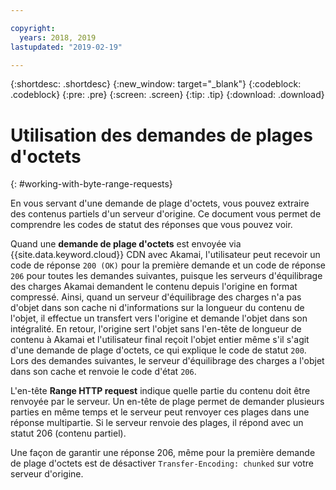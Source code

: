 ```yaml
---

copyright:
  years: 2018, 2019
lastupdated: "2019-02-19"

---
```


{:shortdesc: .shortdesc}
{:new_window: target="_blank"}
{:codeblock: .codeblock}
{:pre: .pre}
{:screen: .screen}
{:tip: .tip}
{:download: .download}


# Utilisation des demandes de plages d'octets
{: #working-with-byte-range-requests}

En vous servant d'une demande de plage d'octets, vous pouvez extraire des contenus partiels d'un serveur d'origine. Ce document vous permet de comprendre les codes de statut des réponses que vous pouvez voir.

Quand une **demande de plage d'octets** est envoyée via {{site.data.keyword.cloud}} CDN avec Akamai, l'utilisateur peut recevoir un code de réponse `200 (OK)` pour la première demande et un code de réponse `206` pour toutes les demandes suivantes, puisque les serveurs d'équilibrage des charges Akamai demandent le contenu depuis l'origine en format compressé. Ainsi, quand un serveur d'équilibrage des charges n'a pas d'objet dans son cache ni d'informations sur la longueur du contenu de l'objet, il effectue un transfert vers l'origine et demande l'objet dans son intégralité. En retour, l'origine sert l'objet sans l'en-tête de longueur de contenu à Akamai et l'utilisateur final reçoit l'objet entier même s'il s'agit d'une demande de plage d'octets, ce qui explique le code de statut `200`. Lors des demandes suivantes, le serveur d'équilibrage des charges a l'objet dans son cache et renvoie le code d'état `206`.

L'en-tête **Range HTTP request** indique quelle partie du contenu doit être renvoyée par le serveur. Un en-tête de plage permet de demander plusieurs parties en même temps et le serveur peut renvoyer ces plages dans une réponse multipartie. Si le serveur renvoie des plages, il répond avec un statut 206 (contenu partiel).

Une façon de garantir une réponse 206, même pour la première demande de plage d'octets est de désactiver `Transfer-Encoding: chunked` sur votre serveur d'origine.
